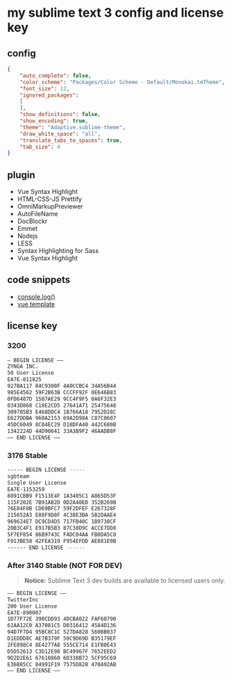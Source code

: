 # my sublime text 3 config and license key
## config

```json
{
	"auto_complete": false,
	"color_scheme": "Packages/Color Scheme - Default/Monokai.tmTheme",
	"font_size": 12,
	"ignored_packages":
	[
	],
	"show_definitions": false,
	"show_encoding": true,
	"theme": "Adaptive.sublime-theme",
	"draw_white_space": "all",
	"translate_tabs_to_spaces": true,
	"tab_size": 4
}
```

## plugin

- Vue Syntax Highlight
- HTML-CSS-JS Prettify
- OmniMarkupPreviewer
- AutoFileName
- DocBlockr
- Emmet
- Nodejs
- LESS
- Syntax Highlighting for Sass
- Vue Syntax Highlight

## code snippets

- [console.log()](./log.sublime-snippet)
- [vue template](./vue_template.sublime-snippet)

## license key
### 3200
```sh
— BEGIN LICENSE —–
ZYNGA INC.
50 User License
EA7E-811825
927BA117 84C9300F 4A0CCBC4 34A56B44
985E4562 59F2B63B CCCFF92F 0E646B83
0FD6487D 1507AE29 9CC4F9F5 0A6F32E3
0343D868 C18E2CD5 27641A71 25475648
309705B3 E468DDC4 1B766A18 7952D28C
E627DDBA 960A2153 69A2D98A C87C0607
45DC6049 8C04EC29 D18DFA40 442C680B
1342224D 44D90641 33A3B9F2 46AADB8F
—— END LICENSE ——
```

### 3176 Stable
```sh
----- BEGIN LICENSE -----
sgbteam
Single User License
EA7E-1153259
8891CBB9 F1513E4F 1A3405C1 A865D53F
115F202E 7B91AB2D 0D2A40ED 352B269B
76E84F0B CD69BFC7 59F2DFEF E267328F
215652A3 E88F9D8F 4C38E3BA 5B2DAAE4
969624E7 DC9CD4D5 717FB40C 1B9738CF
20B3C4F1 E917B5B3 87C38D9C ACCE7DD8
5F7EF854 86B9743C FADC04AA FB0DA5C0
F913BE58 42FEA319 F954EFDD AE881E0B
------ END LICENSE ------
```
### After 3140 Stable (NOT FOR DEV)
> **Notice:** Sublime Text 3 dev builds are available to licensed users only.
```sh
—– BEGIN LICENSE —–
TwitterInc
200 User License
EA7E-890007
1D77F72E 390CDD93 4DCBA022 FAF60790
61AA12C0 A37081C5 D0316412 4584D136
94D7F7D4 95BC8C1C 527DA828 560BB037
D1EDDD8C AE7B379F 50C9D69D B35179EF
2FE898C4 8E4277A8 555CE714 E1FB0E43
D5D52613 C3D12E98 BC49967F 7652EED2
9D2D2E61 67610860 6D338B72 5CF95C69
E36B85CC 84991F19 7575D828 470A92AB
—— END LICENSE ——
```
